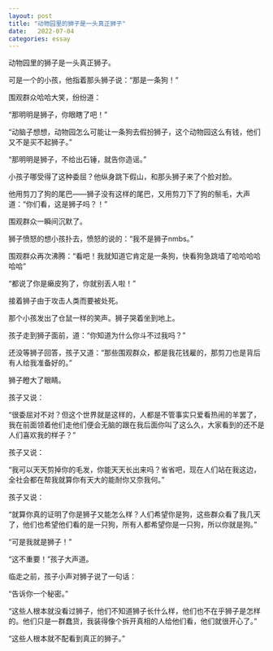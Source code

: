 ```yaml
---
layout: post
title: "动物园里的狮子是一头真正狮子"
date:   2022-07-04
categories: essay
---
```


动物园里的狮子是一头真正狮子。

可是一个的小孩，他指着那头狮子说：“那是一条狗！”

围观群众哈哈大笑，纷纷道：

“那明明是狮子，你眼瞎了吧！”

“动脑子想想，动物园怎么可能让一条狗去假扮狮子，这个动物园这么有钱，他们又不是买不起狮子。”

“那明明是狮子，不给出石锤，就告你造谣。”

小孩子哪受得了这种委屈？他纵身跳下假山，和那头狮子来了个脸对脸。

他用剪刀了狗的尾巴——狮子没有这样的尾巴，又用剪刀下了狗的鬃毛，大声道：“你们看，这是狮子吗？！”

围观群众一瞬间沉默了。

狮子愤怒的想小孩扑去，愤怒的说的：“我不是狮子nmbs。”

围观群众再次沸腾：“看吧！我就知道它肯定是一条狗，快看狗急跳墙了哈哈哈哈哈哈”

“都说了你是癞皮狗了，你就别丢人啦！”

接着狮子由于攻击人类而要被处死。

那个小孩发出了仓鼠一样的笑声。狮子哭着坐到地上。

孩子走到狮子面前，道：“你知道为什么你斗不过我吗？”

还没等狮子回答，孩子又道：“那些围观群众，都是我花钱雇的，那剪刀也是背后有人给我准备好的。”

狮子瞪大了眼睛。

孩子又说：

“很委屈对不对？但这个世界就是这样的，人都是不管事实只爱看热闹的羊罢了，我在前面领着他们走他们便会无脑的跟在我后面你叫了这么久，大家看到的还不是人们喜欢我的样子？”

孩子又说：

“我可以天天剪掉你的毛发，你能天天长出来吗？省省吧，现在人们站在我这边，全社会都在帮我就算你有天大的能耐你又奈我何。”

孩子又说：

“就算你真的证明了你是狮子又能怎么样？人们希望你是狗，这些群众看了我几天了，他们也希望他们看的是一只狗，所有人都希望你是一只狗，所以你就是狗。”

“可是我就是狮子！”

“这不重要！”孩子大声道。

临走之前，孩子小声对狮子说了一句话：

“告诉你一个秘密。”

“这些人根本就没看过狮子，他们不知道狮子长什么样，他们也不在乎狮子是怎样的。他们只是一群蠢货，我装得像个拆开真相的人给他们看，他们就很开心了。”

“这些人根本就不配看到真正的狮子。” 
